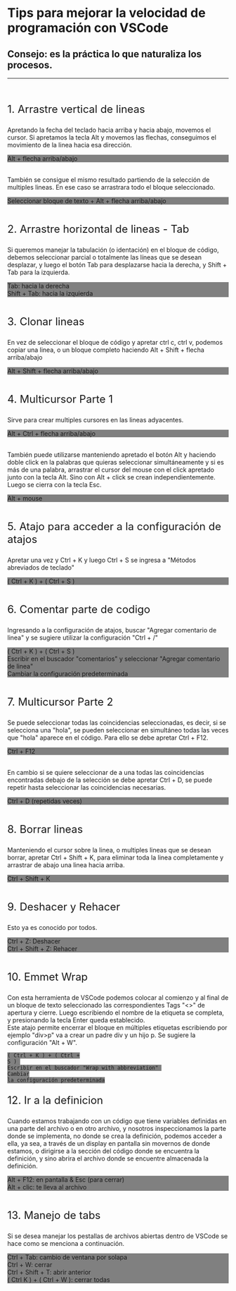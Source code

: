 <h1>Tips para mejorar la velocidad de programación con VSCode</h1>

<h2>Consejo: es la práctica lo que naturaliza los procesos.</h2>

-------------
<br />

<!-- 1 -->
<p style= "font-size:1.5rem;">1. Arrastre vertical de lineas</p>

Apretando la fecha del teclado hacia arriba y hacia abajo, movemos el cursor.
Si apretamos la tecla Alt y movemos las flechas, conseguimos el movimiento de la linea hacia esa dirección.
<div class="code" style="background: gray;">Alt + flecha arriba/abajo</div><br />

También se consigue el mismo resultado partiendo de la selección de multiples lineas. En ese caso se arrastrara todo el bloque seleccionado.
<div class="code" style="background: gray;">Seleccionar bloque de texto + Alt + flecha arriba/abajo</div><br />

<!-- 2 -->
<p style= "font-size:1.5rem;">2. Arrastre horizontal de lineas - Tab</p>

Si queremos manejar la tabulación (o identación) en el bloque de código, debemos seleccionar parcial o totalmente las líneas que se desean desplazar, y luego el botón Tab para desplazarse hacia la derecha, y Shift + Tab para la izquierda.
<div class="code" style="background: gray;">Tab: hacia la derecha <br /> Shift + Tab: hacia la izquierda</div><br />

<!-- 3 -->
<p style= "font-size:1.5rem;">3. Clonar lineas</p>

En vez de seleccionar el bloque de código y apretar ctrl c, ctrl v, podemos copiar una linea, o un bloque completo haciendo Alt + Shift + flecha arriba/abajo
<div class="code" style="background: gray;">Alt + Shift + flecha arriba/abajo</div><br />

<!-- 4 -->
<p style= "font-size:1.5rem;">4. Multicursor Parte 1</p>

Sirve para crear multiples cursores en las lineas adyacentes.
<div class="code" style="background: gray;">Alt + Ctrl + flecha arriba/abajo</div><br />

También puede utilizarse manteniendo apretado el botón Alt y haciendo doble click en la palabras que quieras seleccionar simultáneamente y si es más de una palabra, arrastrar el cursor del mouse con el click apretado junto con la tecla Alt. Sino con Alt + click se crean independientemente. Luego se cierra con la tecla Esc.
<div class="code" style="background: gray;">Alt + mouse</div><br />

<!-- 5 -->
<p style= "font-size:1.5rem;">5. Atajo para acceder a la configuración de atajos</p>

Apretar una vez y Ctrl + K y luego Ctrl + S se ingresa a "Métodos abreviados de teclado"
<div class="code" style="background: gray;">( Ctrl + K ) + ( Ctrl + S )</div><br />

<!-- 6 -->
<p style= "font-size:1.5rem;">6. Comentar parte de codigo</p>

Ingresando a la configuración de atajos, buscar "Agregar comentario de linea" y se sugiere utilizar la configuración "Ctrl + /"
<div class="code" style="background: gray;">( Ctrl + K ) + ( Ctrl + S )
<br />Escribir en el buscador "comentarios" y seleccionar "Agregar comentario de linea"
<br />Cambiar la configuración predeterminada</div>
<br />

<!-- 7 -->
<p style= "font-size:1.5rem;">7. Multicursor Parte 2</p>

Se puede seleccionar todas las coincidencias seleccionadas, es decir, si se selecciona una "hola", se pueden seleccionar en simultáneo todas las veces que "hola" aparece en el código. Para ello se debe apretar Ctrl + F12.
<div class="code" style="background: gray;">Ctrl + F12</div><br />

En cambio si se quiere seleccionar de a una todas las coincidencias encontradas debajo de la selección se debe apretar Ctrl + D, se puede repetir hasta seleccionar las coincidencias necesarias.
<div class="code" style="background: gray;">Ctrl + D (repetidas veces)</div><br />

<!-- 8 -->
<p style= "font-size:1.5rem;">8. Borrar lineas</p>

Manteniendo el cursor sobre la linea, o multiples lineas que se desean borrar, apretar Ctrl + Shift + K, para eliminar toda la linea completamente y arrastrar de abajo una linea hacia arriba.
<div class="code" style="background: gray;">Ctrl + Shift + K</div><br />

<!-- 9 -->
<p style= "font-size:1.5rem;">9. Deshacer y Rehacer</p>

Esto ya es conocido por todos.
<div class="code" style="background: gray;">Ctrl + Z: Deshacer<br />Ctrl + Shift + Z: Rehacer</div><br />

<!-- 10 -->
<!-- Eliminado creacion rápida de archivos -->
<p style= "font-size:1.5rem;">10. Emmet Wrap</p>

Con esta herramienta de VSCode podemos colocar al comienzo y al final de un bloque de texto seleccionado las correspondientes Tags "<>" de apertura y cierre. Luego escribiendo el nombre de la etiqueta se completa, y presionando la tecla Enter queda establecido.<br /> Este atajo permite encerrar el bloque en múltiples etiquetas escribiendo por ejemplo "div>p" va a crear un padre div y un hijo p. Se sugiere la configuración "Alt + W".

<code class="code" style="background: gray;">( Ctrl + K ) + ( Ctrl + S )
<br />Escribir en el buscador "Wrap with abbreviation"
<br />Cambiar la configuración predeterminada</code>
<br />

<p style= "font-size:1.5rem;">12. Ir a la definicion</p>

Cuando estamos trabajando con un código que tiene variables definidas en una parte del archivo o en otro archivo, y nosotros inspeccionamos la parte donde se implementa, no donde se crea la definición, podemos acceder a ella, ya sea, a través de un display en pantalla sin movernos de donde estamos, o dirigirse a la sección del código donde se encuentra la definición, y sino abrira el archivo donde se encuentre almacenada la definición.
<div class="code" style="background: gray;">Alt + F12: en pantalla & Esc (para cerrar)
<br />Alt + clic: te lleva al archivo</div>
<br />

<!-- 13 -->
<p style= "font-size:1.5rem;">13. Manejo de tabs</p>

Si se desea manejar los pestallas de archivos abiertas dentro de VSCode se hace como se menciona a continuación.
<div class="code" style="background: gray;">
Ctrl + Tab: cambio de ventana por solapa
<br />Ctrl + W: cerrar
<br />Ctrl + Shift + T: abrir anterior
<br />( Ctrl K ) + ( Ctrl + W ): cerrar todas
</div>











<!-- (ejercicio 23 multiple cursor) -->


















